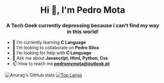 <h1 align="center">Hi 👋, I'm Pedro Mota</h1>
<h3 align="center">A Tech Geek currently depressing because i can't find my way in this world!</h3>

- 🌱 I’m currently learning **C Language**</br>
- 👯 I’m looking to collaborate on **Pedro Silva**</br>
- 🤝 I’m looking for help with **C Language**</br>
- 💬 Ask me about **Javascript, Html, Python, Css**</br>
- 📫 How to reach me **pedromvmota@outlook.pt**</br>

![Anurag's GitHub stats](https://github-readme-stats.vercel.app/api?username=PedroVMota&show_icons=true&theme=dracula)
[![Top Langs](https://github-readme-stats.vercel.app/api/top-langs/?username=PedroVMota&hide_progress=true&theme=dracula)](https://github.com/anuraghazra/github-readme-stats)

